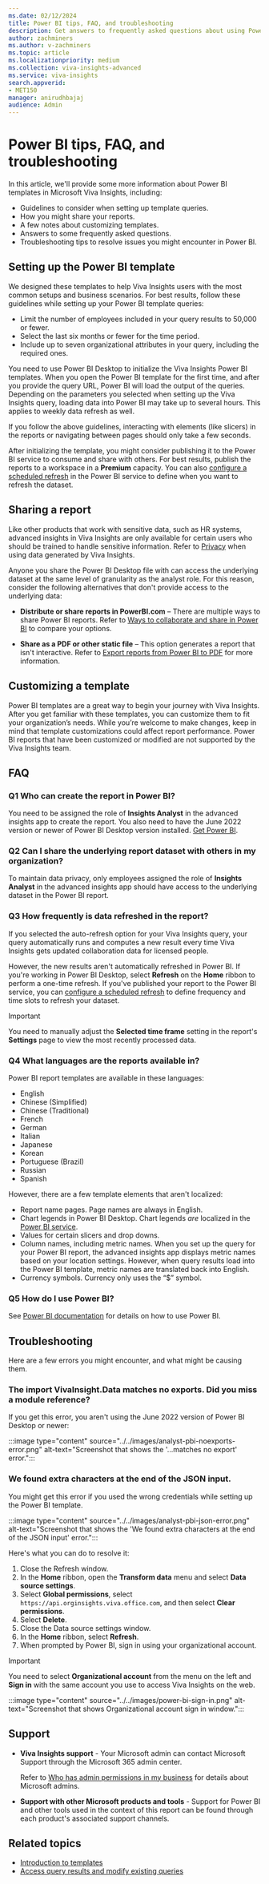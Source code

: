 ```yaml
---
ms.date: 02/12/2024
title: Power BI tips, FAQ, and troubleshooting
description: Get answers to frequently asked questions about using Power BI for Viva Insights data
author: zachminers
ms.author: v-zachminers
ms.topic: article
ms.localizationpriority: medium 
ms.collection: viva-insights-advanced 
ms.service: viva-insights
search.appverid: 
- MET150 
manager: anirudhbajaj
audience: Admin
---
```


# Power BI tips, FAQ, and troubleshooting

In this article, we'll provide some more information about Power BI templates in Microsoft Viva Insights, including:

* Guidelines to consider when setting up template queries.
* How you might share your reports.
* A few notes about customizing templates.
* Answers to some frequently asked questions.
* Troubleshooting tips to resolve issues you might encounter in Power BI.

## Setting up the Power BI template

We designed these templates to help Viva Insights users with the most common setups and business scenarios. For best results, follow these guidelines while setting up your Power BI template queries:

* Limit the number of employees included in your query results to 50,000 or fewer.
* Select the last six months or fewer for the time period.
* Include up to seven organizational attributes in your query, including the required ones.

You need to use Power BI Desktop to initialize the Viva Insights Power BI templates. When you open the Power BI template for the first time, and after you provide the query URL, Power BI will load the output of the queries. Depending on the parameters you selected when setting up the Viva Insights query, loading data into Power BI may take up to several hours. This applies to weekly data refresh as well.

If you follow the above guidelines, interacting with elements (like slicers) in the reports or navigating between pages should only take a few seconds.

After initializing the template, you might consider publishing it to the Power BI service to consume and share with others. For best results, publish the reports to a workspace in a **Premium** capacity. You can also [configure a scheduled refresh](/power-bi/connect-data/refresh-scheduled-refresh) in the Power BI service to define when you want to refresh the dataset.

## Sharing a report

Like other products that work with sensitive data, such as HR systems, advanced insights in Viva Insights are only available for certain users who should be trained to handle sensitive information. Refer to [Privacy](../../privacy/privacy.md) when using data generated by Viva Insights.

Anyone you share the Power BI Desktop file with can access the underlying dataset at the same level of granularity as the analyst role. For this reason, consider the following alternatives that don't provide access to the underlying data:

* **Distribute or share reports in PowerBI.com** – There are multiple ways to share Power BI reports. Refer to [Ways to collaborate and share in Power BI](/power-bi/collaborate-share/service-how-to-collaborate-distribute-dashboards-reports) to compare your options.

* **Share as a PDF or other static file** – This option generates a report that isn't interactive. Refer to [Export reports from Power BI to PDF](/power-bi/consumer/end-user-pdf) for more information.


## Customizing a template

Power BI templates are a great way to begin your journey with Viva Insights. After you get familiar with these templates, you can customize them to fit your organization’s needs. While you’re welcome to make changes, keep in mind that template customizations could affect report performance. Power BI reports that have been customized or modified are not supported by the Viva Insights team.

## FAQ

### Q1 Who can create the report in Power BI?

You need to be assigned the role of **Insights Analyst** in the advanced insights app to create the report. You also need to have the June 2022 version or newer of Power BI Desktop version installed. [Get Power BI](https://powerbi.microsoft.com/en-us/desktop/).

### Q2 Can I share the underlying report dataset with others in my organization?

To maintain data privacy, only employees assigned the role of **Insights Analyst** in the advanced insights app should have access to the underlying dataset in the Power BI report.

### Q3 How frequently is data refreshed in the report?

If you selected the auto-refresh option for your Viva Insights query, your query automatically runs and computes a new result every time Viva Insights gets updated collaboration data for licensed people. 

However, the new results aren't automatically refreshed in Power BI. If you're working in Power BI Desktop, select **Refresh** on the **Home** ribbon to perform a one-time refresh. If you've published your report to the Power BI service, you can [configure a scheduled refresh](/power-bi/connect-data/refresh-scheduled-refresh) to define frequency and time slots to refresh your dataset.

>[!Important]
>You need to manually adjust the **Selected time frame** setting in the report's **Settings** page to view the most recently processed data.

### Q4 What languages are the reports available in?

Power BI report templates are available in these languages: 

* English
* Chinese (Simplified)
* Chinese (Traditional)
* French
* German
* Italian
* Japanese
* Korean
* Portuguese (Brazil)
* Russian
* Spanish

However, there are a few template elements that aren't localized:

* Report name pages. Page names are always in English.
* Chart legends in Power BI Desktop. Chart legends *are* localized in the [Power BI service](/power-bi/fundamentals/power-bi-service-overview).
* Values for certain slicers and drop downs.
* Column names, including metric names. When you set up the query for your Power BI report, the advanced insights app displays metric names based on your location settings. However, when query results load into the Power BI template, metric names are translated back into English.
* Currency symbols. Currency only uses the “$” symbol.

### Q5 How do I use Power BI?

See [Power BI documentation](/power-bi) for details on how to use Power BI.

## Troubleshooting

Here are a few errors you might encounter, and what might be causing them.

### The import VivaInsight.Data matches no exports. Did you miss a module reference?

If you get this error, you aren't using the June 2022 version of Power BI Desktop or newer:

:::image type="content" source="../../images/analyst-pbi-noexports-error.png" alt-text="Screenshot that shows the '...matches no export' error.":::

### We found extra characters at the end of the JSON input.

You might get this error if you used the wrong credentials while setting up the Power BI template.

:::image type="content" source="../../images/analyst-pbi-json-error.png" alt-text="Screenshot that shows the 'We found extra characters at the end of the JSON input' error.":::


Here's what you can do to resolve it:

1. Close the Refresh window.
2. In the **Home** ribbon, open the **Transform data** menu and select **Data source settings**.
3. Select **Global permissions**, select `https://api.orginsights.viva.office.com`, and then select **Clear permissions**.
4. Select **Delete**.
5. Close the Data source settings window.
6. In the **Home** ribbon, select **Refresh**.
7. When prompted by Power BI, sign in using your organizational account.

>[!Important]
>You need to select **Organizational account** from the menu on the left and **Sign in** with the same account you use to access Viva Insights on the web.

:::image type="content" source="../../images/power-bi-sign-in.png" alt-text="Screenshot that shows Organizational account sign in window.":::

## Support

* **Viva Insights support** - Your Microsoft admin can contact Microsoft Support through the Microsoft 365 admin center.

    Refer to [Who has admin permissions in my business](/microsoft-365/admin/admin-overview/admin-center-overview#who-has-admin-permissions-in-my-business) for details about Microsoft admins. 

* **Support with other Microsoft products and tools** - Support for Power BI and other tools used in the context of this report can be found through each product's associated support channels.

## Related topics

* [Introduction to templates](introduction-to-templates.md)
* [Access query results and modify existing queries](../query-results.md)


